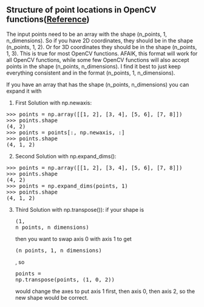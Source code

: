 ## Structure of point locations in OpenCV functions([Reference](https://stackoverflow.com/questions/47402445/need-help-in-understanding-error-for-cv2-undistortpoints/47403282#47403282))

The input points need to be an array with the shape (n_points, 1, n_dimensions). So if you have 2D coordinates, they should be in the shape (n_points, 1, 2). Or for 3D coordinates they should be in the shape (n_points, 1, 3). This is true for most OpenCV functions. AFAIK, this format will work for all OpenCV functions, while some few OpenCV functions will also accept points in the shape (n_points, n_dimensions). I find it best to just keep everything consistent and in the format (n_points, 1, n_dimensions).



If you have an array that has the shape (n_points, n_dimensions) you can expand it with 

1. First Solution with np.newaxis:

<pre>
>>> points = np.array([[1, 2], [3, 4], [5, 6], [7, 8]])
>>> points.shape
(4, 2)
>>> points = points[:, np.newaxis, :]
>>> points.shape
(4, 1, 2)
</pre>

2. Second Solution with np.expand_dims():

<pre>
>>> points = np.array([[1, 2], [3, 4], [5, 6], [7, 8]])
>>> points.shape
(4, 2)
>>> points = np.expand_dims(points, 1)
>>> points.shape
(4, 1, 2)
</pre>

3. Third Solution with np.transpose()):
if your shape is <pre>(1, n_points, n_dimensions)</pre> then you want to swap axis 0 with axis 1 to get <pre>(n_points, 1, n_dimensions)</pre>, 
so  <pre>points = np.transpose(points, (1, 0, 2))</pre> 
would change the axes to put axis 1 first, then axis 0, then axis 2, so the new shape would be correct.

